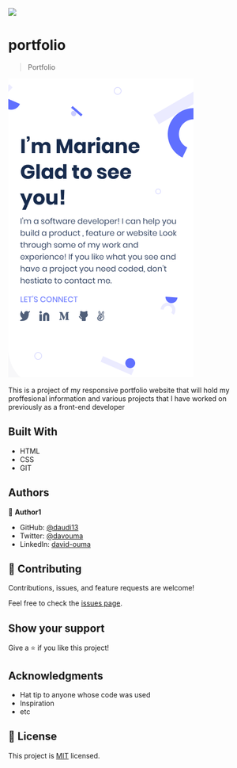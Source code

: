 ![](https://img.shields.io/badge/Microverse-blueviolet)

# portfolio

> Portfolio

![screenshot](./headline-mobile.png)

This is a project of my responsive portfolio website that will hold my proffesional information and various projects that I have worked on previously as a front-end developer

## Built With

- HTML
- CSS
- GIT


## Authors

👤 **Author1**

- GitHub: [@daudi13](https://github.com/daudi13)
- Twitter: [@davouma](https://twitter.com/davouma)
- LinkedIn: [david-ouma](https://linkedin.com/in/david-ouma)


## 🤝 Contributing

Contributions, issues, and feature requests are welcome!

Feel free to check the [issues page](../../issues/).

## Show your support

Give a ⭐️ if you like this project!

## Acknowledgments

- Hat tip to anyone whose code was used
- Inspiration
- etc

## 📝 License

This project is [MIT](./MIT.md) licensed.